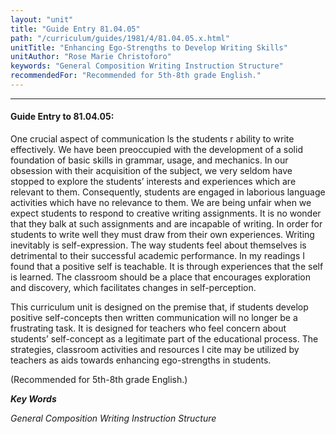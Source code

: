 ```yaml
---
layout: "unit"
title: "Guide Entry 81.04.05"
path: "/curriculum/guides/1981/4/81.04.05.x.html"
unitTitle: "Enhancing Ego-Strengths to Develop Writing Skills"
unitAuthor: "Rose Marie Christoforo"
keywords: "General Composition Writing Instruction Structure"
recommendedFor: "Recommended for 5th-8th grade English."
---
```

<body>
<hr/>
<h4>
Guide Entry to 81.04.05:
</h4>
One crucial aspect of communication ls the students r ability to write effectively.  We have been preoccupied with the development of a solid foundation of basic skills in grammar, usage, and mechanics.  In our obsession with their acquisition of the subject, we very seldom have stopped to explore the students’ interests and experiences which are relevant to them.  Consequently, students are engaged in laborious language activities which have no relevance to them.  We are being unfair when we expect students to respond to creative writing assignments.  It is no wonder that they balk at such assignments and are incapable of writing.  In order for students to write well they must draw from their own experiences.  Writing inevitably is self-expression.  The way students feel about themselves is detrimental to their successful academic performance.  In my readings I found that a positive self is teachable.  It is through experiences that the self is learned.  The classroom should be a place that encourages exploration and discovery, which facilitates changes in self-perception.
<p>
This curriculum unit is designed on the premise that, if students develop positive self-concepts then written communication will no longer be a frustrating task.  It is designed for teachers who feel concern about students’ self-concept as a legitimate part of the educational process.  The strategies, classroom activities and resources I cite may be utilized by teachers as aids towards enhancing ego-strengths in students.
</p>
<p>
(Recommended for 5th-8th grade English.)
</p>
<p>
<b>
<i>
Key Words
</i>
</b>
<br/>
</p>
<p>
<i>
General Composition Writing Instruction Structure
</i>
</p>
</body>